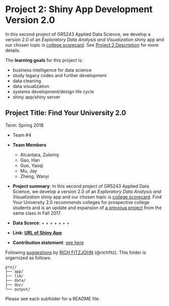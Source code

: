 # Project 2: Shiny App Development Version 2.0

In this second project of GR5243 Applied Data Science, we develop a version 2.0 of an *Exploratory Data Analysis and Visualization* shiny app and our chosen topic is [college scorecard](https://collegescorecard.ed.gov/data/). See [Project 2 Description](doc/project2_desc.md) for more details.  

The **learning goals** for this project is:

- business intelligence for data science
- study legacy codes and further development
- data cleaning
- data visualization
- systems development/design life cycle
- shiny app/shiny server

## Project Title: Find Your University 2.0
Term: Spring 2018

+ Team #4
+ **Team Members**
	+ Alcantara, Zuleimy [](zga2102@columbia.edu)
	+ Gao, Han [](h.gao@columbia.edu)
	+ Guo, Yaoqi [](yq2542@columbia.edu)
	+ Mu, Jay [](jm4610@columbia.edu)
	+ Zheng, Wanyi [](wz2409@columbia.edu)

+ **Project summary**: In this second project of GR5243 Applied Data Science, we develop a version 2.0 of an *Exploratory Data Analysis and Visualization* shiny app and our chosen topic is [college scorecard](https://collegescorecard.ed.gov/data/). Find Your University 2.0 recommends colleges for prospective college students and is an update and expansion of [a previous project](https://github.com/TZstatsADS/Fall2017-project2-grp9) from the same class in Fall 2017.

+ **Data Scorce**: 
        + [](https://collegescorecard.ed.gov/data/)
        + [](https://www.ers.usda.gov)
        + [](https://wonder.cdc.gov/NASA-NLDAS.html)
        + [](https://www.bls.gov/lau/)
        + [](https://www.census.gov/did/www/saipe/)
        + [](https://wonder.cdc.gov/wonder)
        + [](https://www.forbes.com/sites/nataliesportelli/2016/07/06/the-full-list-of-americas-top-colleges-2016/#191c50d569a4)

+ **Link: [URL of Shiny App](https://han-gao.shinyapps.io/FindYourUniversity/)**

+ **Contribution statement**: [see here](doc/a_note_on_contributions.md)

Following [suggestions](http://nicercode.github.io/blog/2013-04-05-projects/) by [RICH FITZJOHN](http://nicercode.github.io/about/#Team) (@richfitz). This folder is orgarnized as follows.

```
proj/
├── app/
├── lib/
├── data/
├── doc/
└── output/
```

Please see each subfolder for a README file.


